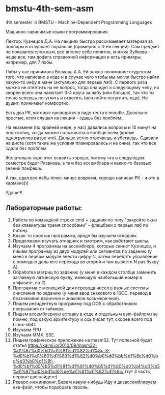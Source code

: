 # bmstu-4th-sem-asm
4th semester in BMSTU - Machine-Dependent Programming Languages

Машинно-зависимые языки программирования.

Лектор: Кузнецов Д.А. На лекциях быстро рассказывает материал за полпары и отпускает пораньше (примерно с 3-ей лекции). Сам предмет не показался сложным, 
все вполне себе понятно, книжка Зубкова - наше все, там дофига справочной информации и есть примеры, например, для 7 лабы.

Лабы у нас принимала Волкова А.А. Ей важно понимание студентом того, что написано в коде и в случае чего чтобы мы могли быстро найти какую-то инфу в мане (актуально для первых лаб). 
С первого раза можно не ответить на ее вопрос, тогда она идет к следующему челу, но скорее всего она намотает 3-4 круга за лабу (или больше), так что ты точно успеешь погуглить и ответить (или пойти погуглить еще). Не душит, принимает комфортно.

Есть два РК, которые проводятся в виде теста в moodle. Довольно простые, если слушал на лекции - сдашь без проблем.

На экзамене (по крайней мере, у нас) давались вопросы и 10 минут на подготовку, когда можно пользоваться вообще всем (кроме одногруппов разве что). Дальше устно отвечаешь и убегаешь. 
Сдавали на дисте (хотя такие же условия планировались и на очке), так что все сдали без проблем.

Желательно курс этот освоить хорошо, потому что в следующем семестре будет Рязанова, а там без ассемблера и каких-то базовых знаний помрешь.

А так, сдал все лабы плюс-минус вовремя, хорошо написал РК - и отл в кармане)))

Удачи!!!

## Лабораторные работы:
1. Работа по командной строке cmd + задания по типу "закройте окно без клавиатуры тремя способами" - флешбэки с первых лаб по питону.
2. Какая-то простая программа, вроде бы изучаем отладчик.
3. Продолжаем изучать отладчик и смотрим, как работают циклы.
4. Изучаем 4 программы на ассемблере, которые скинет Кузнецов, и пишем программу из двух модулей или сегментов по заданию (у меня в первом модуле ввести цифру N, затем передать управление
с помощью дальнего перехода во второй и там вывести N раз букву A).
5. Обработка матриц по заданию (у меня в каждом столбце заменить заглавную латинскую букву, имеющую наибольший номер в алфавите, на #).
6. Программа с менюшкой для перевода чисел в разные системы счисления по заданию (у меня ввод знакового в 16СС, перевод в беззнаковое двоичное и знаковое восьмеричное).
7. Пишем резидентную программу под DOS с обработчиком прерывания от таймера.
8. Пишем ассемблерную вставку в коде и отдельным asm-файлом (не помню, под какую архитектуру и ось писал тут, скорее всего под Linux-х64).
9. Изучаем FPU
10. Изучаем MMX, SSE.
11. Пишем графическое приложение на masm32. Тут полезной будет статья https://kaimi.io/2010/09/masm32-%d1%87%d0%b0%d1%81%d1%82%d1%8c-3-%d0%b1%d1%80%d1%83%d1%82%d0%b0%d0%bb%d1%8c%d0%bd%d0%b0%d1%8f-%d0%b1%d0%b5%d1%81%d1%81%d0%b5%d1%80%d0%b4%d0%b5%d1%87%d0%bd%d0%be%d1%81%d1%82%d1%8c/ (тут 3 часть, первые две найдете).
12. Реверс-инжиниринг. Берем какую-нибудь Иду и дизассемблируем exe-файл, чтобы подобрать пароль.
